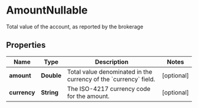 

# AmountNullable

Total value of the account, as reported by the brokerage

## Properties

| Name | Type | Description | Notes |
|------------ | ------------- | ------------- | -------------|
|**amount** | **Double** | Total value denominated in the currency of the &#x60;currency&#x60; field. |  [optional] |
|**currency** | **String** | The ISO-4217 currency code for the amount. |  [optional] |



